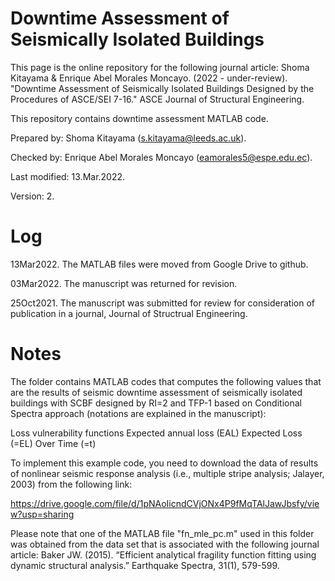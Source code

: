 # Downtime Assessment of Seismically Isolated Buildings

This page is the online repository for the following journal article: Shoma Kitayama & Enrique Abel Morales Moncayo. (2022 - under-review). "Downtime Assessment of Seismically Isolated Buildings Designed by the Procedures of ASCE/SEI 7-16." ASCE Journal of Structural Engineering.

This repository contains downtime assessment MATLAB code.

Prepared by: Shoma Kitayama (s.kitayama@leeds.ac.uk).

Checked by: Enrique Abel Morales Moncayo (eamorales5@espe.edu.ec).

Last modified: 13.Mar.2022.

Version: 2.

# Log

13Mar2022. The MATLAB files were moved from Google Drive to github.

03Mar2022. The manuscript was returned for revision.

25Oct2021. The manuscript was submitted for review for consideration of publication in a journal, Journal of Structrual Engineering.

# Notes

The folder contains MATLAB codes that computes the following values that are the results of seismic downtime assessment of seismically isolated buildings with SCBF designed by RI=2 and TFP-1 based on Conditional Spectra approach (notations are explained in the manuscript):

Loss vulnerability functions
Expected annual loss (EAL)
Expected Loss (=EL) Over Time (=t)

To implement this example code, you need to download the data of results of nonlinear seismic response analysis (i.e., multiple stripe analysis; Jalayer, 2003) from the following link:

https://drive.google.com/file/d/1pNAoIicndCVjONx4P9fMqTAlJawJbsfy/view?usp=sharing



Please note that one of the MATLAB file "fn_mle_pc.m" used in this folder was obtained from the data set that is associated with the following journal article: Baker JW. (2015). “Efficient analytical fragility function fitting using dynamic structural analysis.” Earthquake Spectra, 31(1), 579-599.
